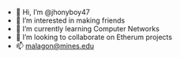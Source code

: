 - 👋 Hi, I’m @jhonyboy47
- 🤩 I’m interested in making friends
- 🌱 I’m currently learning Computer Networks
- 💞️ I’m looking to collaborate on Etherum projects
- 📫 malagon@mines.edu

<!---
jhonyboy47/jhonyboy47 is a ✨ special ✨ repository because its `README.md` (this file) appears on your GitHub profile.
You can click the Preview link to take a look at your changes.
--->

